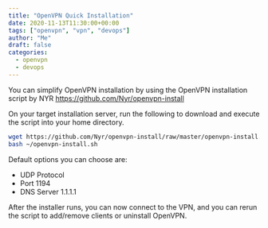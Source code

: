 ```yaml
---
title: "OpenVPN Quick Installation"
date: 2020-11-13T11:30:00+00:00
tags: ["openvpn", "vpn", "devops"]
author: "Me"
draft: false
categories:
  - openvpn
  - devops
---
```

You can simplify OpenVPN installation by using the OpenVPN installation script by NYR https://github.com/Nyr/openvpn-install

On your target installation server, run the following to download and execute the script into your home directory.
```sh
wget https://github.com/Nyr/openvpn-install/raw/master/openvpn-install.sh -O ~/openvpn-install.sh
bash ~/openvpn-install.sh
```

Default options you can choose are: 
- UDP Protocol
- Port 1194
- DNS Server 1.1.1.1

After the installer runs, you can now connect to the VPN, and you can rerun the script to add/remove clients or uninstall OpenVPN.

